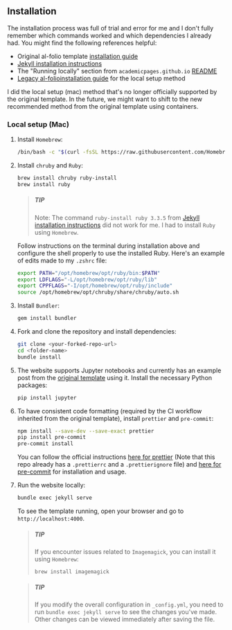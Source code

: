 ## Installation

The installation process was full of trial and error for me and I don't fully remember which commands worked and which dependencies I already had. You might find the following references helpful:

- Original al-folio template [installation guide](https://github.com/alshedivat/al-folio/blob/main/INSTALL.md)
- [Jekyll installation instructions](https://jekyllrb.com/docs/installation/macos/)
- The "Running locally" section from `academicpages.github.io` [README](https://github.com/academicpages/academicpages.github.io?tab=readme-ov-file#running-locally)
- [Legacy al-folioinstallation guide](https://george-gca.github.io/blog/2022/running-local-al-folio/) for the local setup method

I did the local setup (mac) method that's no longer officially supported by the original template. In the future, we might want to shift to the new recommended method from the original template using containers.

### Local setup (Mac)

1. Install `Homebrew`:
   ```zsh
   /bin/bash -c "$(curl -fsSL https://raw.githubusercontent.com/Homebrew/install/HEAD/install.sh)"
   ```
2. Install `chruby` and `Ruby`:

   ```zsh
   brew install chruby ruby-install
   brew install ruby
   ```

   > ##### TIP
   >
   > Note: The command `ruby-install ruby 3.3.5` from [Jekyll installation instructions](https://jekyllrb.com/docs/installation/macos/) did not work for me. I had to install `Ruby` using `Homebrew`.

   Follow instructions on the terminal during installation above and configure the shell properly to use the installed Ruby. Here's an example of edits made to my `.zshrc` file:

   ```zsh
   export PATH="/opt/homebrew/opt/ruby/bin:$PATH"
   export LDFLAGS="-L/opt/homebrew/opt/ruby/lib"
   export CPPFLAGS="-I/opt/homebrew/opt/ruby/include"
   source /opt/homebrew/opt/chruby/share/chruby/auto.sh
   ```

3. Install `Bundler`:
   ```zsh
   gem install bundler
   ```
4. Fork and clone the repository and install dependencies:
   ```zsh
   git clone <your-forked-repo-url>
   cd <folder-name>
   bundle install
   ```
5. The website supports Jupyter notebooks and currently has an example post from the [original template](https://alshedivat.github.io/al-folio/blog/2023/jupyter-notebook/) using it. Install the necessary Python packages:
   ```zsh
   pip install jupyter
   ```
6. To have consistent code formatting (required by the CI workflow inherited from the original template), install `prettier` and `pre-commit`:

   ```zsh
   npm install --save-dev --save-exact prettier
   pip install pre-commit
   pre-commit install
   ```

   You can follow the official instructions [here for prettier](https://prettier.io/docs/en/install) (Note that this repo already has a `.prettierrc` and a `.prettierignore` file) and [here for pre-commit](https://pre-commit.com/#install) for installation and usage.

7. Run the website locally:

   ```zsh
   bundle exec jekyll serve
   ```

   To see the template running, open your browser and go to `http://localhost:4000`.

   > ##### TIP
   >
   > If you encounter issues related to `Imagemagick`, you can install it using `Homebrew`:
   >
   > ```
   > brew install imagemagick
   > ```

   > ##### TIP
   >
   > If you modify the overall configuration in `_config.yml`, you need to run `bundle exec jekyll serve` to see the changes you've made. Other changes can be viewed immediately after saving the file.
